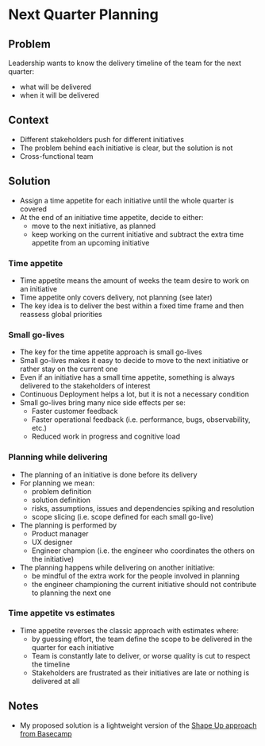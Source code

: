 # Next Quarter Planning

## Problem
Leadership wants to know the delivery timeline of the team for the next quarter:
- what will be delivered
- when it will be delivered

## Context
- Different stakeholders push for different initiatives
- The problem behind each initiative is clear, but the solution is not
- Cross-functional team

## Solution
- Assign a time appetite for each initiative until the whole quarter is covered
- At the end of an initiative time appetite, decide to either:
    - move to the next initiative, as planned
    - keep working on the current initiative and subtract the extra time appetite from an upcoming initiative

### Time appetite
- Time appetite means the amount of weeks the team desire to work on an initiative
- Time appetite only covers delivery, not planning (see later)
- The key idea is to deliver the best within a fixed time frame and then reassess global priorities

### Small go-lives
- The key for the time appetite approach is small go-lives
- Small go-lives makes it easy to decide to move to the next initiative or rather stay on the current one
- Even if an initiative has a small time appetite, something is always delivered to the stakeholders of interest
- Continuous Deployment helps a lot, but it is not a necessary condition
- Small go-lives bring many nice side effects per se:
    - Faster customer feedback
    - Faster operational feedback (i.e. performance, bugs, observability, etc.)
    - Reduced work in progress and cognitive load

### Planning while delivering
- The planning of an initiative is done before its delivery
- For planning we mean:
    - problem definition
    - solution definition
    - risks, assumptions, issues and dependencies spiking and resolution
    - scope slicing (i.e. scope defined for each small go-live)
- The planning is performed by
    - Product manager
    - UX designer
    - Engineer champion (i.e. the engineer who coordinates the others on the initiative)
- The planning happens while delivering on another initiative:
    - be mindful of the extra work for the people involved in planning
    - the engineer championing the current initiative should not contribute to planning the next one

### Time appetite vs estimates
- Time appetite reverses the classic approach with estimates where:
    - by guessing effort, the team define the scope to be delivered in the quarter for each initiative
    - Team is constantly late to deliver, or worse quality is cut to respect the timeline
    - Stakeholders are frustrated as their initiatives are late or nothing is delivered at all


## Notes
- My proposed solution is a lightweight version of the [Shape Up approach from Basecamp](https://basecamp.com/shapeup)